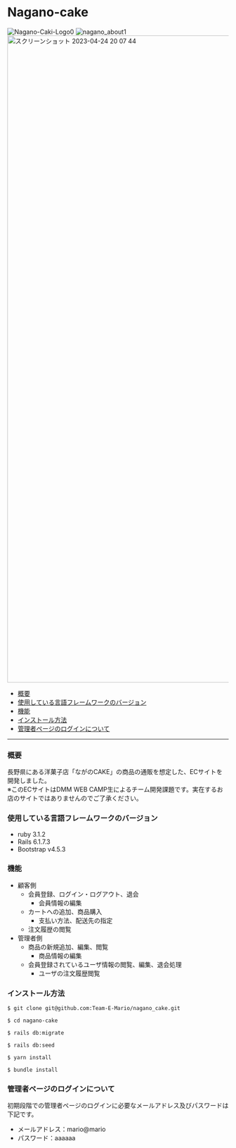 # Nagano-cake

<img alt="Nagano-Caki-Logo0" src="https://user-images.githubusercontent.com/126536571/234309287-3bb5e30b-bd13-458f-a4ec-9ccdec86ca43.png">
<img alt="nagano_about1" src="https://user-images.githubusercontent.com/126536571/234310742-12055318-1dbb-44df-a787-e3db815d37c4.png">
<img width="1470" alt="スクリーンショット 2023-04-24 20 07 44" src="https://user-images.githubusercontent.com/126536571/233979357-305f3ee0-1344-4997-9e80-3b595668f6cc.png">

* [概要](#概要)
* [使用している言語フレームワークのバージョン](#使用している言語フレームワークのバージョン)
* [機能](#機能)
* [インストール方法](#インストール方法)
* [管理者ページのログインについて](#管理者ページのログインについて)

---

### 概要
長野県にある洋菓子店「ながのCAKE」の商品の通販を想定した、ECサイトを開発しました。<br>
※このECサイトはDMM WEB CAMP生によるチーム開発課題です。実在するお店のサイトではありませんのでご了承ください。

### 使用している言語フレームワークのバージョン
- ruby 3.1.2
- Rails 6.1.7.3
- Bootstrap v4.5.3

### 機能
- 顧客側
  - 会員登録、ログイン・ログアウト、退会
    - 会員情報の編集
  - カートへの追加、商品購入
    - 支払い方法、配送先の指定
  - 注文履歴の閲覧
- 管理者側
  - 商品の新規追加、編集、閲覧
    - 商品情報の編集
  - 会員登録されているユーザ情報の閲覧、編集、退会処理
    - ユーザの注文履歴閲覧


### インストール方法
~~~
$ git clone git@github.com:Team-E-Mario/nagano_cake.git
~~~
~~~
$ cd nagano-cake
~~~
~~~
$ rails db:migrate
~~~
~~~
$ rails db:seed
~~~
~~~
$ yarn install
~~~
~~~
$ bundle install
~~~

### 管理者ページのログインについて
初期段階での管理者ページのログインに必要なメールアドレス及びパスワードは下記です。
- メールアドレス：mario@mario
- パスワード：aaaaaa